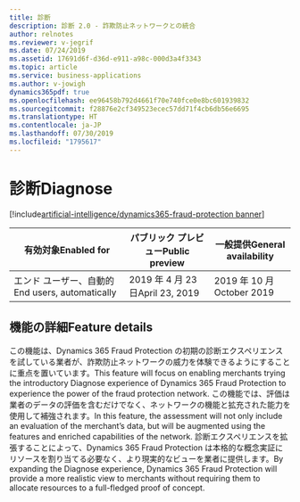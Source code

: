 ```yaml
---
title: 診断
description: 診断 2.0 - 詐欺防止ネットワークとの統合
author: relnotes
ms.reviewer: v-jegrif
ms.date: 07/24/2019
ms.assetid: 17691d6f-d36d-e911-a98c-000d3a4f3343
ms.topic: article
ms.service: business-applications
ms.author: v-jowigh
dynamics365pdf: true
ms.openlocfilehash: ee96458b792d4661f70e740fce0e8bc601939832
ms.sourcegitcommit: f28876e2cf349523ecec57dd71f4cb6db56e6695
ms.translationtype: HT
ms.contentlocale: ja-JP
ms.lasthandoff: 07/30/2019
ms.locfileid: "1795617"
---
```

# <a name="diagnose"></a><span data-ttu-id="e22a7-103">診断</span><span class="sxs-lookup"><span data-stu-id="e22a7-103">Diagnose</span></span>
[!include[artificial-intelligence/dynamics365-fraud-protection banner](../includes/artificial-intelligence/dynamics365-fraud-protection.md)]

| <span data-ttu-id="e22a7-104">有効対象</span><span class="sxs-lookup"><span data-stu-id="e22a7-104">Enabled for</span></span>    |  <span data-ttu-id="e22a7-105">パブリック プレビュー</span><span class="sxs-lookup"><span data-stu-id="e22a7-105">Public preview</span></span> | <span data-ttu-id="e22a7-106">一般提供</span><span class="sxs-lookup"><span data-stu-id="e22a7-106">General availability</span></span> | 
| ---------- | ---------- |---------- |
|<span data-ttu-id="e22a7-107">エンド ユーザー、自動的</span><span class="sxs-lookup"><span data-stu-id="e22a7-107">End users, automatically</span></span>|<span data-ttu-id="e22a7-108">2019 年 4 月 23 日</span><span class="sxs-lookup"><span data-stu-id="e22a7-108">April 23, 2019</span></span>| <span data-ttu-id="e22a7-109">2019 年 10 月</span><span class="sxs-lookup"><span data-stu-id="e22a7-109">October 2019</span></span>|






## <a name="feature-details"></a><span data-ttu-id="e22a7-110">機能の詳細</span><span class="sxs-lookup"><span data-stu-id="e22a7-110">Feature details</span></span>
<!--feature detail start -->
<span data-ttu-id="e22a7-111">この機能は、Dynamics 365 Fraud Protection の初期の診断エクスペリエンスを試している業者が、詐欺防止ネットワークの威力を体験できるようにすることに重点を置いています。</span><span class="sxs-lookup"><span data-stu-id="e22a7-111">This feature will focus on enabling merchants trying the introductory Diagnose experience of Dynamics 365 Fraud Protection to experience the power of the fraud protection network.</span></span> <span data-ttu-id="e22a7-112">この機能では、評価は業者のデータの評価を含むだけでなく、ネットワークの機能と拡充された能力を使用して補強されます。</span><span class="sxs-lookup"><span data-stu-id="e22a7-112">In this feature, the assessment will not only include an evaluation of the merchant’s data, but will be augmented using the features and enriched capabilities of the network.</span></span> <span data-ttu-id="e22a7-113">診断エクスペリエンスを拡張することによって、Dynamics 365 Fraud Protection は本格的な概念実証にリソースを割り当てる必要なく、より現実的なビューを業者に提供します。</span><span class="sxs-lookup"><span data-stu-id="e22a7-113">By expanding the Diagnose experience, Dynamics 365 Fraud Protection will provide a more realistic view to merchants without requiring them to allocate resources to a full-fledged proof of concept.</span></span>
<!--feature detail end -->











